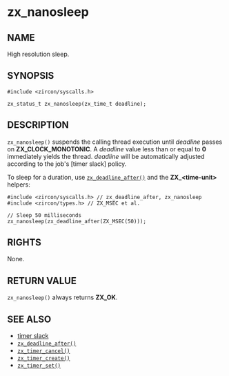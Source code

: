 # zx_nanosleep

## NAME

<!-- Updated by update-docs-from-abigen, do not edit. -->

High resolution sleep.

## SYNOPSIS

<!-- Updated by update-docs-from-abigen, do not edit. -->

```
#include <zircon/syscalls.h>

zx_status_t zx_nanosleep(zx_time_t deadline);
```

## DESCRIPTION

`zx_nanosleep()` suspends the calling thread execution until *deadline* passes
on **ZX_CLOCK_MONOTONIC**. A *deadline* value less than or equal to **0** immediately
yields the thread. *deadline* will be automatically adjusted according to the job's
[timer slack] policy.

To sleep for a duration, use [`zx_deadline_after()`] and the
**ZX_\<time-unit\>** helpers:

```
#include <zircon/syscalls.h> // zx_deadline_after, zx_nanosleep
#include <zircon/types.h> // ZX_MSEC et al.

// Sleep 50 milliseconds
zx_nanosleep(zx_deadline_after(ZX_MSEC(50)));
```

## RIGHTS

<!-- Updated by update-docs-from-abigen, do not edit. -->

None.

## RETURN VALUE

`zx_nanosleep()` always returns **ZX_OK**.

## SEE ALSO

 - [timer slack](../timer_slack.md)
 - [`zx_deadline_after()`]
 - [`zx_timer_cancel()`]
 - [`zx_timer_create()`]
 - [`zx_timer_set()`]

<!-- References updated by update-docs-from-abigen, do not edit. -->

[`zx_deadline_after()`]: deadline_after.md
[`zx_timer_cancel()`]: timer_cancel.md
[`zx_timer_create()`]: timer_create.md
[`zx_timer_set()`]: timer_set.md
